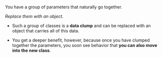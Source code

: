 You have a group of parameters that naturally go together.

*Replace them with an object.*

+ Such a group of classes is a **data clump** and can be replaced with an object that carries all of this data.

+ You get a deeper benefit, however, because once you have clumped together the parameters, you soon see behavior that **you can also move into the new class**.
